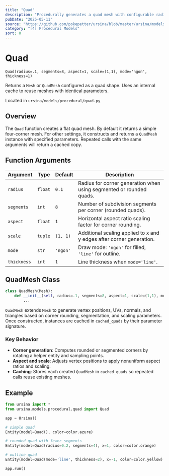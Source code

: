```yaml
---
title: "Quad"
description: "Procedurally generates a quad mesh with configurable radius, segment count, aspect ratio, scale, drawing mode, and thickness. Caches generated meshes for performance."
pubDate: "2025-05-11"
source: "https://github.com/pokepetter/ursina/blob/master/ursina/models/procedural/quad.py"
category: "[4] Procedural Models"
sort: 0
---
```


# Quad

`
Quad(radius=.1, segments=8, aspect=1, scale=(1,1), mode='ngon', thickness=1)
`

Returns a `Mesh` or `QuadMesh` configured as a quad shape. Uses an internal cache to reuse meshes with identical parameters.

Located in `ursina/models/procedural/quad.py`

## Overview

The `Quad` function creates a flat quad mesh. By default it returns a simple four-corner mesh. For other settings, it constructs and returns a `QuadMesh` instance with specified parameters. Repeated calls with the same arguments will return a cached copy.

## Function Arguments

| Argument    | Type     | Default        | Description                                                                                             |
|-------------|----------|----------------|---------------------------------------------------------------------------------------------------------|
| `radius`    | `float`  | `0.1`          | Radius for corner generation when using segmented or rounded quads.                                     |
| `segments`  | `int`    | `8`            | Number of subdivision segments per corner (rounded quads).                                              |
| `aspect`    | `float`  | `1`            | Horizontal aspect ratio scaling factor for corner rounding.                                             |
| `scale`     | `tuple`  | `(1, 1)`       | Additional scaling applied to x and y edges after corner generation.                                     |
| `mode`      | `str`    | `'ngon'`       | Draw mode: `'ngon'` for filled, `'line'` for outline.                                                   |
| `thickness` | `int`    | `1`            | Line thickness when `mode='line'`.                                                                       |

## QuadMesh Class

```python
class QuadMesh(Mesh):
    def __init__(self, radius=.1, segments=8, aspect=1, scale=(1,1), mode='ngon', thickness=1):
        ...
```

`QuadMesh` extends `Mesh` to generate vertex positions, UVs, normals, and triangles based on corner rounding, segmentation, and scaling parameters. Once constructed, instances are cached in `cached_quads` by their parameter signature.

### Key Behavior

- **Corner generation**: Computes rounded or segmented corners by rotating a helper entity and sampling points.
- **Aspect and scale**: Adjusts vertex positions to apply nonuniform aspect ratios and scaling.
- **Caching**: Stores each created `QuadMesh` in `cached_quads` so repeated calls reuse existing meshes.

## Example

```python
from ursina import *
from ursina.models.procedural.quad import Quad

app = Ursina()

# simple quad
Entity(model=Quad(), color=color.azure)

# rounded quad with fewer segments
Entity(model=Quad(radius=0.2, segments=4), x=1, color=color.orange)

# outline quad
Entity(model=Quad(mode='line', thickness=2), x=-1, color=color.yellow)

app.run()
```
